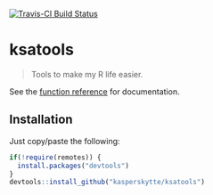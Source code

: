 [![Travis-CI Build Status](https://travis-ci.org/KasperSkytte/ksatools.svg?branch=master)](https://travis-ci.org/KasperSkytte/ksatools)

# ksatools
> Tools to make my R life easier.

See the [function reference](https://kasperskytte.github.io/ksatools/reference/index.html) for documentation.

## Installation
Just copy/paste the following:
```r
if(!require(remotes)) {
  install.packages("devtools")
}
devtools::install_github("kasperskytte/ksatools")
```
